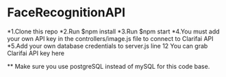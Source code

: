 # FaceRecognitionAPI
*1.Clone this repo
*2.Run $npm install
*3.Run $npm start
*4.You must add your own API key in the controllers/image.js file to connect to Clarifai API
*5.Add your own database credentials to server.js line 12
You can grab Clarifai API key here

** Make sure you use postgreSQL instead of mySQL for this code base.

